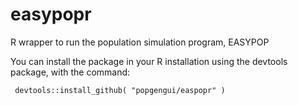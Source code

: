 # easypopr
R wrapper to run the population simulation program, EASYPOP

You can install the package in your R installation using the devtools package, with the command: 

     devtools::install_github( "popgengui/easpopr" )


